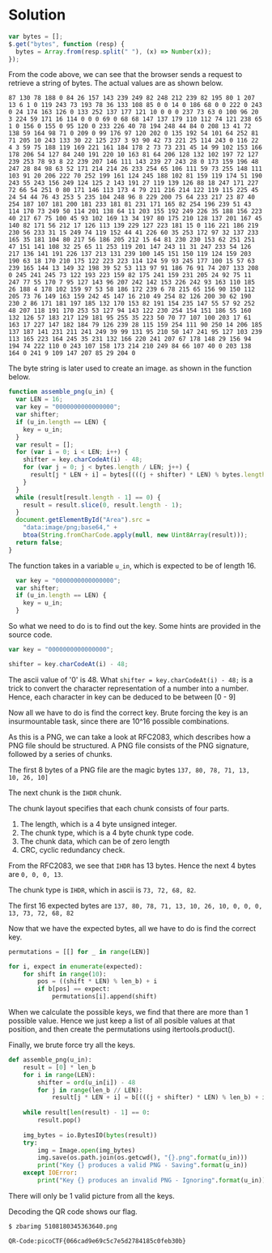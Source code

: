 # Solution

```Javascript
var bytes = [];
$.get("bytes", function (resp) {
  bytes = Array.from(resp.split(" "), (x) => Number(x));
});
```

From the code above, we can see that the browser sends a request to retrieve a string of bytes. The actual values are as shown below.

```
87 130 78 188 0 84 26 157 143 239 249 82 248 212 239 82 195 80 1 207 13 6 1 0 119 243 73 193 78 36 133 108 85 0 0 14 0 186 68 0 0 222 0 243 0 24 174 163 126 0 133 252 137 177 121 10 0 0 0 237 73 63 0 100 96 20 3 224 59 171 16 114 0 0 0 69 0 68 68 147 137 179 110 112 74 121 238 65 1 0 156 0 155 0 95 120 0 233 226 40 78 194 248 44 84 0 208 13 41 72 138 59 164 98 71 0 209 0 99 176 97 120 202 0 135 192 54 101 64 252 81 71 205 10 243 133 30 22 125 237 3 93 90 42 73 221 25 114 243 0 116 22 4 3 59 75 188 119 169 221 161 184 178 2 73 73 231 45 14 99 102 153 166 178 206 54 127 84 240 191 220 10 163 81 64 206 128 132 102 197 72 127 239 253 78 93 8 22 239 207 146 111 143 239 27 243 28 0 173 159 196 48 247 28 84 98 63 52 171 214 214 26 233 254 65 106 111 59 73 255 148 111 103 91 20 206 222 70 252 199 161 124 245 188 102 81 159 119 174 51 190 243 55 243 156 249 124 125 2 143 191 27 119 139 126 88 18 247 171 227 72 66 54 251 0 80 171 146 113 173 4 79 211 216 214 122 119 115 225 45 24 54 44 76 43 253 5 235 104 248 96 8 229 200 75 64 233 217 23 87 40 254 187 107 181 200 181 233 181 81 231 171 165 82 254 196 239 51 43 114 170 73 249 50 114 201 138 64 11 203 155 192 249 226 35 188 156 223 40 217 67 75 100 45 93 102 169 13 34 197 80 175 210 128 137 201 167 45 140 82 171 56 212 17 126 113 139 229 127 223 181 15 0 116 221 186 219 230 56 233 31 15 249 74 119 152 44 41 226 60 35 253 172 97 32 137 233 165 35 181 104 80 217 56 186 205 212 15 64 81 230 230 153 62 251 251 47 151 141 108 32 25 65 11 253 119 201 147 243 11 31 247 233 54 126 217 136 141 191 226 137 213 131 239 100 145 151 150 119 124 159 203 190 63 18 170 210 175 122 223 223 114 124 59 93 245 177 100 15 57 63 239 165 144 13 149 32 198 39 52 53 113 97 91 186 76 91 74 207 133 208 0 245 241 245 73 122 193 223 159 82 175 241 159 231 205 24 92 75 11 247 77 55 170 7 95 127 143 96 207 242 142 153 226 242 93 163 110 185 26 188 4 178 102 159 97 53 58 186 172 239 6 78 215 65 156 90 150 112 205 73 76 149 163 159 242 45 147 16 210 49 254 82 126 200 30 62 190 230 2 86 171 181 197 185 132 170 153 82 191 154 235 147 55 57 92 252 48 207 118 191 170 253 53 127 94 143 122 230 254 154 151 186 55 160 132 126 57 183 217 129 181 95 255 35 223 50 70 77 107 100 203 17 61 163 17 227 147 182 184 79 126 239 28 115 159 254 111 90 250 14 206 185 137 187 141 231 211 241 249 39 99 131 95 210 50 147 241 95 127 103 239 113 165 223 164 245 35 231 132 166 220 241 207 67 178 148 29 156 94 194 74 222 110 0 243 107 158 173 214 210 249 84 66 107 40 0 203 138 164 0 241 9 109 147 207 85 29 204 0
```

The byte string is later used to create an image. as shown in the function below.

```Javascript
function assemble_png(u_in) {
  var LEN = 16;
  var key = "0000000000000000";
  var shifter;
  if (u_in.length == LEN) {
    key = u_in;
  }
  var result = [];
  for (var i = 0; i < LEN; i++) {
    shifter = key.charCodeAt(i) - 48;
    for (var j = 0; j < bytes.length / LEN; j++) {
      result[j * LEN + i] = bytes[(((j + shifter) * LEN) % bytes.length) + i];
    }
  }
  while (result[result.length - 1] == 0) {
    result = result.slice(0, result.length - 1);
  }
  document.getElementById("Area").src =
    "data:image/png;base64," +
    btoa(String.fromCharCode.apply(null, new Uint8Array(result)));
  return false;
}
```

The function takes in a variable `u_in`, which is expected to be of length 16.

```Javascript
  var key = "0000000000000000";
  var shifter;
  if (u_in.length == LEN) {
    key = u_in;
  }
```

So what we need to do is to find out the key. Some hints are provided in the source code.

```Javascript
var key = "0000000000000000";

shifter = key.charCodeAt(i) - 48;
```

The ascii value of '0' is 48. What `shifter = key.charCodeAt(i) - 48;` is a trick to convert the character representation of a number into a number. Hence, each character in key can be deduced to be between [0 - 9]

Now all we have to do is find the correct key. Brute forcing the key is an insurmountable task, since there are 10^16 possible combinations.

As this is a PNG, we can take a look at RFC2083, which describes how a PNG file should be structured. A PNG file consists of the PNG signature, followed by a series of chunks.

The first 8 bytes of a PNG file are the magic bytes `137, 80, 78, 71, 13, 10, 26, 10]`

The next chunk is the `IHDR` chunk.

The chunk layout specifies that each chunk consists of four parts. 

1. The length, which is a 4 byte unsigned integer.
2. The chunk type, which is a 4 byte chunk type code.
3. The chunk data, which can be of zero length
4. CRC, cyclic redundancy check.

From the RFC2083, we see that `IHDR` has 13 bytes. Hence the next 4 bytes are `0, 0, 0, 13`.

The chunk type is `IHDR`, which in ascii is `73, 72, 68, 82`.

The first 16 expected bytes are `137, 80, 78, 71, 13, 10, 26, 10, 0, 0, 0, 13, 73, 72, 68, 82`

Now that we have the expected bytes, all we have to do is find the correct key.

```Python
permutations = [[] for _ in range(LEN)]

for i, expect in enumerate(expected):
    for shift in range(10):
        pos = ((shift * LEN) % len_b) + i
        if b[pos] == expect:
            permutations[i].append(shift)
```

When we calculate the possible keys, we find that there are more than 1 possible value. Hence we just keep a list of all posible values at that position, and then create the permutations using itertools.product().

Finally, we brute force try all the keys.

```Python
def assemble_png(u_in):
    result = [0] * len_b
    for i in range(LEN):
        shifter = ord(u_in[i]) - 48
        for j in range(len_b // LEN):
            result[j * LEN + i] = b[(((j + shifter) * LEN) % len_b) + i]
    
    while result[len(result) - 1] == 0:
        result.pop()
        
    img_bytes = io.BytesIO(bytes(result))
    try:
        img = Image.open(img_bytes)
        img.save(os.path.join(os.getcwd(), "{}.png".format(u_in)))
        print("Key {} produces a valid PNG - Saving".format(u_in))
    except IOError:
        print("Key {} produces an invalid PNG - Ignoring".format(u_in))
```

There will only be 1 valid picture from all the keys. 

Decoding the QR code shows our flag.

```bash
$ zbarimg 5108180345363640.png 

QR-Code:picoCTF{066cad9e69c5c7e5d2784185c0feb30b}
```
